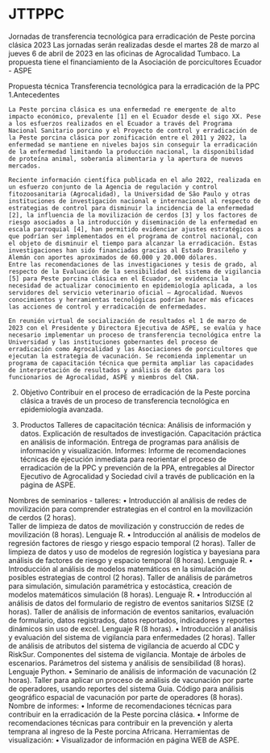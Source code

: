 # JTTPPC
Jornadas de transferencia tecnológica para erradicación de Peste porcina clásica 2023
Las jornadas serán realizadas desde el martes 28 de marzo al jueves 6 de abril de 2023 en las oficinas de Agrocalidad Tumbaco.
La propuesta tiene el financiamiento de la Asociación de porcicultores Ecuador - ASPE

Propuesta técnica 
Transferencia tecnológica para la erradicación de la PPC
1.Antecedentes

	La Peste porcina clásica es una enfermedad re emergente de alto impacto económico, prevalente [1] en el Ecuador desde el sigo XX. Pese a los esfuerzos realizados en el Ecuador a través del Programa Nacional Sanitario porcino y el Proyecto de control y erradicación de la Peste porcina clásica por zonificación entre el 2011 y 2022, la enfermedad se mantiene en niveles bajos sin conseguir la erradicación de la enfermedad limitando la producción nacional, la disponibilidad de proteína animal, soberanía alimentaria y la apertura de nuevos mercados.

	Reciente información científica publicada en el año 2022, realizada en un esfuerzo conjunto de la Agencia de regulación y control fitozoosanitaria (Agrocalidad), la Universidad de São Paulo y otras instituciones de investigación nacional e internacional al respecto de estrategias de control para disminuir la incidencia de la enfermedad [2], la influencia de la movilización de cerdos [3] y los factores de riesgo asociados a la introducción y diseminación de la enfermedad en escala parroquial [4], han permitido evidenciar ajustes estratégicos a que podrían ser implementados en el programa de control nacional, con el objeto de disminuir el tiempo para alcanzar la erradicación. Estas investigaciones han sido financiadas gracias al Estado Brasileño y Alemán con aportes aproximados de 60.000 y 20.000 dólares.
	Entre las recomendaciones de las investigaciones y tesis de grado, al respecto de la Evaluación de la sensibilidad del sistema de vigilancia [5] para Peste porcina clásica en el Ecuador, se evidencia la necesidad de actualizar conocimiento en epidemiología aplicada, a los servidores del servicio veterinario oficial – Agrocalidad. Nuevos conocimientos y herramientas tecnológicas podrían hacer más eficaces las acciones de control y erradicación de enfermedades. 
  
  	En reunión virtual de socialización de resultados el 1 de marzo de 2023 con el Presidente y Directora Ejecutiva de ASPE, se evalúa y hace necesario implementar un proceso de transferencia tecnológica entre la Universidad y las instituciones gobernantes del proceso de erradicación como Agrocalidad y las Asociaciones de porcicultores que ejecutan la estrategia de vacunación. Se recomienda implementar un programa de capacitación técnica que permita ampliar las capacidades de interpretación de resultados y análisis de datos para los funcionarios de Agrocalidad, ASPE y miembros del CNA.

2. Objetivo
Contribuir en el proceso de erradicación de la Peste porcina clásica a través de un proceso de transferencia tecnológica en epidemiología avanzada.

4. Productos
Talleres de capacitación técnica:
Análisis de información y datos.
Explicación de resultados de investigación.
Capacitación práctica en análisis de información.
Entrega de programas para análisis de información y visualización.
Informes:
Informe de recomendaciones técnicas de ejecución inmediata para reorientar el proceso de erradicación de la PPC y prevención de la PPA, entregables al Director Ejecutivo de Agrocalidad y Sociedad civil a través de publicación en la página de ASPE.

Nombres de seminarios - talleres:
    • Introducción al análisis de redes de movilización para comprender estrategias en el control en la movilización de cerdos (2 horas).	
Taller de limpieza de datos de movilización y construcción de redes de movilización (8 horas). Lenguaje R.
    • Introducción al análisis de modelos de regresión factores de riesgo y riesgo espacio temporal (2 horas).
	Taller de limpieza de datos y uso de modelos de regresión logística y bayesiana para 			análisis de factores de riesgo y espacio temporal (8 horas). Lenguaje R.
    • Introducción al análisis de modelos matemáticos en la simulación de posibles estrategias de control (2 horas).
Taller de análisis de parámetros para simulación, simulación paramétrica y estocástica, creación de modelos matemáticos simulación (8 horas). Lenguaje R.
    • Introducción al análisis de datos del formulario de registro de eventos sanitarios SIZSE (2 horas).
Taller de análisis de información de eventos sanitarios, evaluación de formulario, datos registrados, datos reportados, indicadores y reportes dinámicos sin uso de excel. Lenguaje R (8 horas).
    • Introducción al análisis y evaluación del sistema de vigilancia para enfermedades (2 horas).
Taller de análisis de atributos del sistema de vigilancia de acuerdo al CDC y RiskSur. Componentes del sistema de vigilancia. Montaje de árboles de escenarios.  Parámetros del sistema y análisis de sensibilidad (8 horas). Lenguaje Python.
    • Seminario de análisis de información de vacunación (2 horas). 
Taller para aplicar un proceso de análisis de vacunación por parte de operadores, usando reportes del sistema Guia. Código para análisis geográfico espacial de vacunación por parte de operadores (8 horas).
Nombre de informes:
    • Informe de recomendaciones técnicas para contribuir en la erradicación de la Peste porcina clásica.
    • Informe de recomendaciones técnicas para contribuir en la prevención y alerta temprana al ingreso de la Peste porcina Africana.
Herramientas de visualización:
    • Visualizador de información en página WEB de ASPE.
